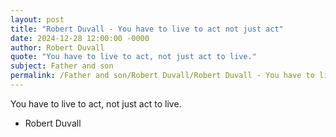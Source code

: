 ```yaml
---
layout: post
title: "Robert Duvall - You have to live to act not just act"
date: 2024-12-28 12:00:00 -0000
author: Robert Duvall
quote: "You have to live to act, not just act to live."
subject: Father and son
permalink: /Father and son/Robert Duvall/Robert Duvall - You have to live to act not just act
---
```


You have to live to act, not just act to live.

- Robert Duvall

